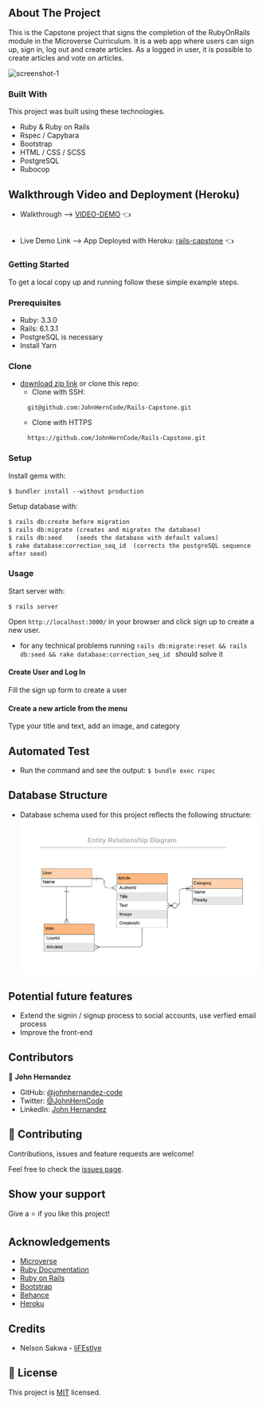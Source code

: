 <!-- ABOUT THE PROJECT -->

## About The Project

This is the Capstone project that signs the completion of the RubyOnRails module in the Microverse Curriculum.
It is a web app where users can sign up, sign in, log out and create articles.
As a logged in user, it is possible to create articles and vote on articles.

![screenshot-1](app/assets/images/screenshot.png)

### Built With

This project was built using these technologies.

- Ruby & Ruby on Rails
- Rspec / Capybara
- Bootstrap
- HTML / CSS / SCSS
- PostgreSQL
- Rubocop

<!-- Live Demo -->

## Walkthrough Video and Deployment (Heroku)

- Walkthrough --> [VIDEO-DEMO](https://share.vidyard.com/watch/Fm9iStFP1rbXVPRF6eDX3k?56a7821b8) :point_left:

##

- Live Demo Link --> App Deployed with Heroku: [rails-capstone](https://hidden-savannah-73971.herokuapp.com) :point_left:

### Getting Started

To get a local copy up and running follow these simple example steps.

### Prerequisites

- Ruby: 3.3.0
- Rails: 6.1.3.1
- PostgreSQL is necessary
- Install Yarn

### Clone

- [download zip link](https://github.com/JohnHernCode/Rails-Capstone/archive/refs/heads/develop.zip) or clone this repo:
  - Clone with SSH:
  ```
    git@github.com:JohnHernCode/Rails-Capstone.git
  ```
  - Clone with HTTPS
  ```
    https://github.com/JohnHernCode/Rails-Capstone.git
  ```

### Setup

Install gems with:

```
$ bundler install --without production
```

Setup database with:

```
$ rails db:create before migration
$ rails db:migrate (creates and migrates the database)
$ rails db:seed    (seeds the database with default values)
$ rake database:correction_seq_id  (corrects the postgreSQL sequence after seed)
```

### Usage

Start server with:

```
$ rails server
```

Open `http://localhost:3000/` in your browser and click sign up to create a new user.

- for any technical problems running `rails db:migrate:reset && rails db:seed && rake database:correction_seq_id ` should solve it

#### Create User and Log In

Fill the sign up form to create a user

#### Create a new article from the menu

Type your title and text, add an image, and category

## Automated Test

- Run the command and see the output:
  `$ bundle exec rspec`

## Database Structure

- Database schema used for this project reflects the following structure:
  ![erd](app/assets/images/erd.png)

## Potential future features

- Extend the signin / signup process to social accounts, use verfied email process
- Improve the front-end

<!-- CONTACT -->

## Contributors

👤 **John Hernandez**

- GitHub: [@johnhernandez-code](https://github.com/johnhernandez-code)
- Twitter: [@JohnHernCode](https://twitter.com/JohnHernCode)
- LinkedIn: [John Hernandez](https://www.linkedin.com/in/john-hernandez-56a7821b8/)

## :handshake: Contributing

Contributions, issues and feature requests are welcome!

Feel free to check the [issues page](https://github.com/JohnHernCode/Rails-Capstone/issues).

## Show your support

Give a :star: if you like this project!

<!-- ACKNOWLEDGEMENTS -->

## Acknowledgements

- [Microverse](https://www.microverse.org/)
- [Ruby Documentation](https://www.ruby-lang.org/en/documentation/)
- [Ruby on Rails](https://rubyonrails.org/)
- [Bootstrap](https://getbootstrap.com/)
- [Behance](https://www.behance.net/)
- [Heroku](https://www.heroku.com/)

## Credits

- Nelson Sakwa - [liFEstIye](https://www.behance.net/gallery/14554909/liFEsTlye-Mobile-version)

## 📝 License

This project is [MIT](https://opensource.org/licenses/MIT) licensed.
